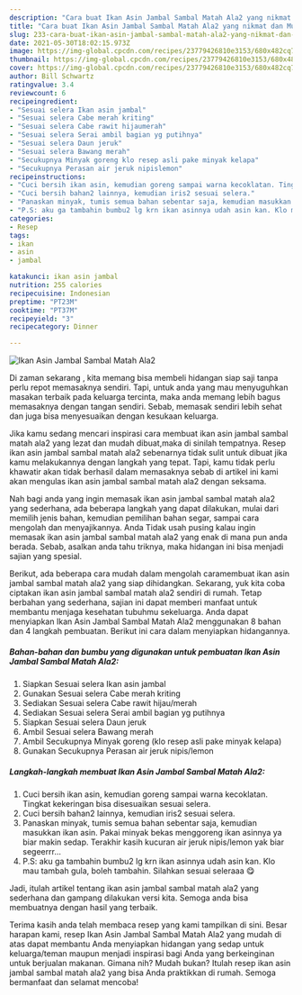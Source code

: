 ```yaml
---
description: "Cara buat Ikan Asin Jambal Sambal Matah Ala2 yang nikmat dan Mudah Dibuat"
title: "Cara buat Ikan Asin Jambal Sambal Matah Ala2 yang nikmat dan Mudah Dibuat"
slug: 233-cara-buat-ikan-asin-jambal-sambal-matah-ala2-yang-nikmat-dan-mudah-dibuat
date: 2021-05-30T18:02:15.973Z
image: https://img-global.cpcdn.com/recipes/23779426810e3153/680x482cq70/ikan-asin-jambal-sambal-matah-ala2-foto-resep-utama.jpg
thumbnail: https://img-global.cpcdn.com/recipes/23779426810e3153/680x482cq70/ikan-asin-jambal-sambal-matah-ala2-foto-resep-utama.jpg
cover: https://img-global.cpcdn.com/recipes/23779426810e3153/680x482cq70/ikan-asin-jambal-sambal-matah-ala2-foto-resep-utama.jpg
author: Bill Schwartz
ratingvalue: 3.4
reviewcount: 6
recipeingredient:
- "Sesuai selera Ikan asin jambal"
- "Sesuai selera Cabe merah kriting"
- "Sesuai selera Cabe rawit hijaumerah"
- "Sesuai selera Serai ambil bagian yg putihnya"
- "Sesuai selera Daun jeruk"
- "Sesuai selera Bawang merah"
- "Secukupnya Minyak goreng klo resep asli pake minyak kelapa"
- "Secukupnya Perasan air jeruk nipislemon"
recipeinstructions:
- "Cuci bersih ikan asin, kemudian goreng sampai warna kecoklatan. Tingkat kekeringan bisa disesuaikan sesuai selera."
- "Cuci bersih bahan2 lainnya, kemudian iris2 sesuai selera."
- "Panaskan minyak, tumis semua bahan sebentar saja, kemudian masukkan ikan asin. Pakai minyak bekas menggoreng ikan asinnya ya biar makin sedap. Terakhir kasih kucuran air jeruk nipis/lemon yak biar segeerrr..."
- "P.S: aku ga tambahin bumbu2 lg krn ikan asinnya udah asin kan. Klo mau tambah gula, boleh tambahin. Silahkan sesuai seleraaa 😋"
categories:
- Resep
tags:
- ikan
- asin
- jambal

katakunci: ikan asin jambal 
nutrition: 255 calories
recipecuisine: Indonesian
preptime: "PT23M"
cooktime: "PT37M"
recipeyield: "3"
recipecategory: Dinner

---
```



![Ikan Asin Jambal Sambal Matah Ala2](https://img-global.cpcdn.com/recipes/23779426810e3153/680x482cq70/ikan-asin-jambal-sambal-matah-ala2-foto-resep-utama.jpg)

Di zaman  sekarang , kita memang bisa membeli hidangan siap saji tanpa perlu repot memasaknya sendiri. Tapi, untuk anda yang mau menyuguhkan masakan terbaik pada keluarga tercinta, maka anda memang lebih bagus memasaknya dengan tangan sendiri. Sebab, memasak sendiri lebih sehat dan juga bisa menyesuaikan dengan kesukaan keluarga.

Jika kamu sedang mencari inspirasi cara membuat ikan asin jambal sambal matah ala2 yang lezat dan mudah dibuat,maka di sinilah tempatnya. Resep ikan asin jambal sambal matah ala2  sebenarnya tidak sulit untuk dibuat jika kamu melakukannya dengan langkah yang tepat. Tapi, kamu tidak perlu khawatir akan tidak berhasil dalam memasaknya 
sebab di artikel ini kami akan mengulas ikan asin jambal sambal matah ala2 dengan seksama.  



Nah bagi anda yang ingin memasak ikan asin jambal sambal matah ala2 yang sederhana, ada beberapa langkah yang dapat dilakukan, mulai dari memilih jenis bahan, kemudian pemilihan bahan segar, sampai cara mengolah dan menyajikannya. Anda Tidak usah pusing kalau ingin memasak ikan asin jambal sambal matah ala2 yang enak di mana pun anda berada. Sebab, asalkan anda  tahu triknya, maka hidangan ini bisa menjadi sajian yang spesial.

Berikut, ada beberapa cara mudah dalam mengolah caramembuat ikan asin jambal sambal matah ala2 yang siap dihidangkan. Sekarang, yuk kita coba ciptakan ikan asin jambal sambal matah ala2 sendiri di rumah. Tetap berbahan yang sederhana, sajian ini dapat memberi manfaat untuk membantu menjaga kesehatan tubuhmu sekeluarga. Anda dapat menyiapkan Ikan Asin Jambal Sambal Matah Ala2 menggunakan 8 bahan dan 4 langkah pembuatan. Berikut ini cara dalam menyiapkan hidangannya.

<!--inarticleads1-->

##### Bahan-bahan dan bumbu yang digunakan untuk pembuatan Ikan Asin Jambal Sambal Matah Ala2:

1. Siapkan Sesuai selera Ikan asin jambal
1. Gunakan Sesuai selera Cabe merah kriting
1. Sediakan Sesuai selera Cabe rawit hijau/merah
1. Sediakan Sesuai selera Serai ambil bagian yg putihnya
1. Siapkan Sesuai selera Daun jeruk
1. Ambil Sesuai selera Bawang merah
1. Ambil Secukupnya Minyak goreng (klo resep asli pake minyak kelapa)
1. Gunakan Secukupnya Perasan air jeruk nipis/lemon




<!--inarticleads2-->

##### Langkah-langkah membuat Ikan Asin Jambal Sambal Matah Ala2:

1. Cuci bersih ikan asin, kemudian goreng sampai warna kecoklatan. Tingkat kekeringan bisa disesuaikan sesuai selera.
1. Cuci bersih bahan2 lainnya, kemudian iris2 sesuai selera.
1. Panaskan minyak, tumis semua bahan sebentar saja, kemudian masukkan ikan asin. Pakai minyak bekas menggoreng ikan asinnya ya biar makin sedap. Terakhir kasih kucuran air jeruk nipis/lemon yak biar segeerrr...
1. P.S: aku ga tambahin bumbu2 lg krn ikan asinnya udah asin kan. Klo mau tambah gula, boleh tambahin. Silahkan sesuai seleraaa 😋




Jadi, itulah artikel tentang  ikan asin jambal sambal matah ala2  yang sederhana dan gampang dilakukan versi kita. Semoga anda bisa membuatnya dengan hasil yang terbaik. 

Terima kasih anda telah membaca resep yang kami tampilkan di sini. Besar harapan kami, resep  Ikan Asin Jambal Sambal Matah Ala2 yang mudah di atas dapat membantu Anda menyiapkan hidangan yang sedap untuk keluarga/teman maupun menjadi inspirasi bagi Anda yang berkeinginan untuk berjualan makanan. Gimana nih? Mudah bukan? Itulah resep ikan asin jambal sambal matah ala2 yang bisa Anda praktikkan di rumah. Semoga bermanfaat dan selamat mencoba!

